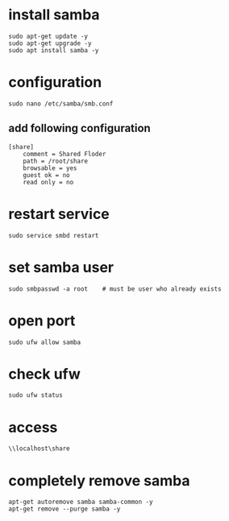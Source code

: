 # install samba

```
sudo apt-get update -y
sudo apt-get upgrade -y
sudo apt install samba -y
```
# configuration

```
sudo nano /etc/samba/smb.conf
```

## add following configuration
```
[share]
    comment = Shared Floder
    path = /root/share
    browsable = yes
    guest ok = no
    read only = no
```

# restart service
```
sudo service smbd restart
```

# set samba user
```
sudo smbpasswd -a root    # must be user who already exists
```

# open port

```
sudo ufw allow samba
```
# check ufw

```
sudo ufw status
```
# access

```
\\localhost\share
```

# completely remove samba
```
apt-get autoremove samba samba-common -y
apt-get remove --purge samba -y
```

